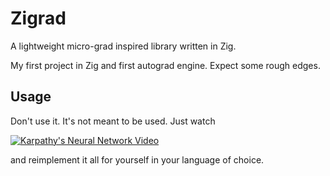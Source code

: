 # Zigrad

A lightweight micro-grad inspired library written in Zig.

My first project in Zig and first autograd engine. Expect some rough edges.

## Usage

Don't use it. It's not meant to be used. Just watch

[![Karpathy's Neural Network Video](https://img.youtube.com/vi/VMj-3S1tku0/0.jpg)](https://www.youtube.com/watch?v=VMj-3S1tku0)

and reimplement it all for yourself in your language of choice.
